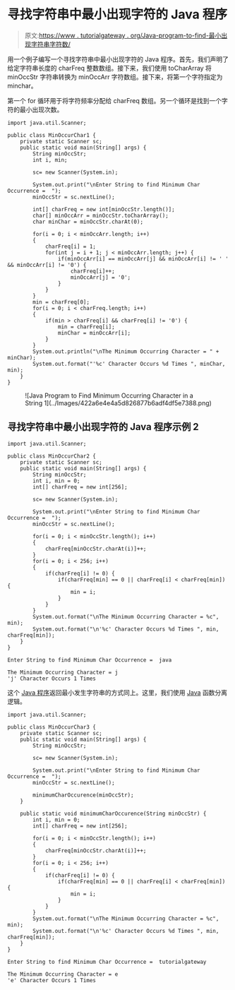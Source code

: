 # 寻找字符串中最小出现字符的 Java 程序

> 原文:[https://www . tutorialgateway . org/Java-program-to-find-最小出现字符串字符数/](https://www.tutorialgateway.org/java-program-to-find-minimum-occurring-character-in-a-string/)

用一个例子编写一个寻找字符串中最小出现字符的 Java 程序。首先，我们声明了给定字符串长度的 charFreq 整数数组。接下来，我们使用 toCharArray 将 minOccStr 字符串转换为 minOccArr 字符数组。接下来，将第一个字符指定为 minchar。

第一个 for 循环用于将字符频率分配给 charFreq 数组。另一个循环是找到一个字符的最小出现次数。

```
import java.util.Scanner;

public class MinOccurChar1 {
	private static Scanner sc;
	public static void main(String[] args) {
		String minOccStr;
		int i, min;

		sc= new Scanner(System.in);

		System.out.print("\nEnter String to find Minimum Char Occurrence =  ");
		minOccStr = sc.nextLine();

		int[] charFreq = new int[minOccStr.length()];
		char[] minOccArr = minOccStr.toCharArray();
		char minChar = minOccStr.charAt(0);

		for(i = 0; i < minOccArr.length; i++)
		{
			charFreq[i] = 1;
			for(int j = i + 1; j < minOccArr.length; j++) {
				if(minOccArr[i] == minOccArr[j] && minOccArr[i] != ' ' && minOccArr[i] != '0') {
					charFreq[i]++;
					minOccArr[j] = '0';
				}
			}		
		}
		min = charFreq[0];
		for(i = 0; i < charFreq.length; i++) 
		{
			if(min > charFreq[i] && charFreq[i] != '0') {
				min = charFreq[i];
				minChar = minOccArr[i];
			}
		}
		System.out.println("\nThe Minimum Occurring Character = " +  minChar);
		System.out.format("'%c' Character Occurs %d Times ", minChar, min);			
	}
}
```

<figure class="wp-block-image size-large">![Java Program to Find Minimum Occurring Character in a String 1](../Images/422a6e4e4a5d826877b6adf4df5e7388.png)</figure>

## 寻找字符串中最小出现字符的 Java 程序示例 2

```
import java.util.Scanner;

public class MinOccurChar2 {
	private static Scanner sc;
	public static void main(String[] args) {
		String minOccStr;
		int i, min = 0;
		int[] charFreq = new int[256];

		sc= new Scanner(System.in);

		System.out.print("\nEnter String to find Minimum Char Occurrence =  ");
		minOccStr = sc.nextLine();

		for(i = 0; i < minOccStr.length(); i++)
		{
			charFreq[minOccStr.charAt(i)]++;
		}
		for(i = 0; i < 256; i++) 
		{
			if(charFreq[i] != 0) {
				if(charFreq[min] == 0 || charFreq[i] < charFreq[min]) {
					min = i;
				}
			}
		}
		System.out.format("\nThe Minimum Occurring Character = %c",  min);
		System.out.format("\n'%c' Character Occurs %d Times ", min, charFreq[min]);	
	}
}
```

```
Enter String to find Minimum Char Occurrence =  java

The Minimum Occurring Character = j
'j' Character Occurs 1 Times 
```

这个 [Java 程序](https://www.tutorialgateway.org/learn-java-programs/)返回最小发生字符串的方式同上。这里，我们使用 [Java](https://www.tutorialgateway.org/java-tutorial/) 函数分离逻辑。

```
import java.util.Scanner;

public class MinOccurChar3 {
	private static Scanner sc;
	public static void main(String[] args) {
		String minOccStr;

		sc= new Scanner(System.in);

		System.out.print("\nEnter String to find Minimum Char Occurrence =  ");
		minOccStr = sc.nextLine();

		minimumCharOccurence(minOccStr);
	}

	public static void minimumCharOccurence(String minOccStr) {
		int i, min = 0;
		int[] charFreq = new int[256];

		for(i = 0; i < minOccStr.length(); i++)
		{
			charFreq[minOccStr.charAt(i)]++;
		}
		for(i = 0; i < 256; i++) 
		{
			if(charFreq[i] != 0) {
				if(charFreq[min] == 0 || charFreq[i] < charFreq[min]) {
					min = i;
				}
			}
		}
		System.out.format("\nThe Minimum Occurring Character = %c",  min);
		System.out.format("\n'%c' Character Occurs %d Times ", min, charFreq[min]);			
	}
}
```

```
Enter String to find Minimum Char Occurrence =  tutorialgateway

The Minimum Occurring Character = e
'e' Character Occurs 1 Times 
```